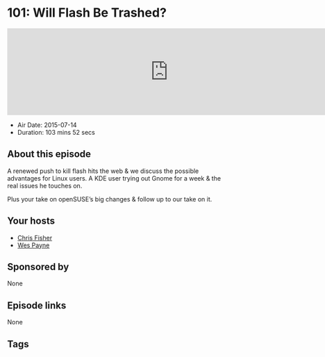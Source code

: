 # 101: Will Flash Be Trashed?

<iframe src="https://player.fireside.fm/v2/RUkczH-V+Xp8SWem5?theme=dark" width="740" height="200" frameborder="0" scrolling="no"></iframe>

* Air Date: 2015-07-14
* Duration: 103 mins 52 secs

## About this episode

A renewed push to kill flash hits the web & we discuss the possible advantages for Linux users. A KDE user trying out Gnome for a week & the real issues he touches on.

Plus your take on openSUSE’s big changes & follow up to our take on it.

## Your hosts
* [Chris Fisher](https://linuxunplugged.com/hosts/chrislas)
* [Wes Payne](https://linuxunplugged.com/hosts/wes)

## Sponsored by

None



## Episode links

None



## Tags

